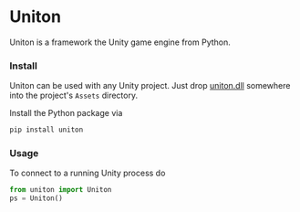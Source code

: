 # Uniton

Uniton is a framework the Unity game engine from Python.

### Install
Uniton can be used with any Unity project. Just drop [uniton.dll](https://github.com/rmst/uniton/raw/main/uniton.dll) somewhere into the project's `Assets` directory.

Install the Python package via
```bash
pip install uniton
```

### Usage
To connect to a running Unity process do
```python
from uniton import Uniton
ps = Uniton()
```

